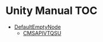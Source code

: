 Unity Manual TOC
================

 - [DefaultEmptyNode](DefaultEmptyNode.md)
	 - [CMSAPIVTQSU](CMSAPIVTQSU.md)

